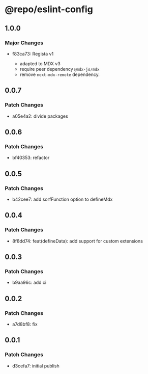 # @repo/eslint-config

## 1.0.0

### Major Changes

- f83ca73: Regista v1

  - adapted to MDX v3
  - require peer dependency `@mdx-js/mdx`
  - remove `next-mdx-remote` dependency.

## 0.0.7

### Patch Changes

- a05e4a2: divide packages

## 0.0.6

### Patch Changes

- bf40353: refactor

## 0.0.5

### Patch Changes

- b42cee7: add sorfFunction option to defineMdx

## 0.0.4

### Patch Changes

- 8f8dd74: feat(defineData): add support for custom extensions

## 0.0.3

### Patch Changes

- b9aa96c: add ci

## 0.0.2

### Patch Changes

- a7d8bf8: fix

## 0.0.1

### Patch Changes

- d3cefa7: initial publish
